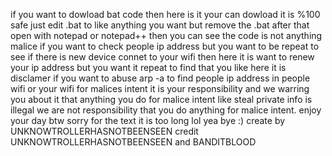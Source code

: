 if you want to dowload bat code then here is it your can dowload it is %100 safe just edit .bat to like anything you want but remove
the .bat after that open with notepad or notepad++ then you can see the code is not anything malice if you want to check people ip address but you want to be repeat
to see if there is new device connet to your wifi then here it is want to renew your ip address but you want it repeat to find that you like here it is
disclamer if you want to abuse arp -a to find people ip address in people wifi or your wifi for malices intent it is your responsibility and we warring you about it that anything you do for malice intent like steal private info is illegal we are not responsibility that you do anything for malice intent.
enjoy your day btw sorry for the text it is too long lol yea bye :)
create by UNKNOWTROLLERHASNOTBEENSEEN credit UNKNOWTROLLERHASNOTBEENSEEN and BANDITBLOOD
